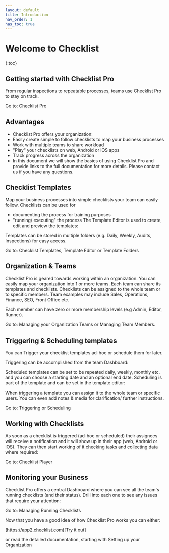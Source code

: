 ```yaml
---
layout: default
title: Introduction
nav_order: 1
has_toc: true
---
```

# Welcome to Checklist
{:toc}

## Getting started with Checklist Pro

From regular inspections to repeatable processes, teams use Checklist Pro to stay on track. 

Go to: Checklist Pro

## Advantages

* Checklist Pro offers your organization:
* Easily create simple to follow checklists to map your business processes
* Work with multiple teams to share workload
* "Play" your checklists on web, Android or iOS apps
* Track progress across the organization
* In this document we will show the basics of using Checklist Pro and provide links to the full documentation for more details. Please contact us if you have any questions.

## Checklist Templates
Map your business processes into simple checklists your team can easily follow. Checklists can be used for

* documenting the process for training purposes 
* "running/ executing" the process
The Template Editor is used to create, edit and preview the templates:


Templates can be stored in multiple folders (e.g. Daily, Weekly, Audits, Inspections) for easy access. 

Go to: Checklist Templates, Template Editor or Template Folders

## Organization & Teams

Checklist Pro is geared towards working within an organization. You can easily map your organization into 1 or more teams. Each team can share its templates and checklists. Checklists can be assigned to the whole team or to specific members. Team examples may include Sales, Operations, Finance, SEO, Front Office etc.

Each member can have zero or more membership levels (e.g Admin, Editor, Runner). 

Go to: Managing your Organization Teams or Managing Team Members. 

## Triggering & Scheduling templates
You can Trigger your checklist templates ad-hoc or schedule them for later. 

Triggering can be accomplished from the team Dashboard:

Scheduled templates can be set to be repeated daily, weekly, monthly etc. and you can choose a starting date and an optional end date. Scheduling is part of the template and can be set in the template editor:

When triggering a template you can assign it to the whole team or specific users. You can even add notes & media for clarification/ further instructions.

Go to: Triggering or Scheduling

## Working with Checklists
As soon as a checklist is triggered (ad-hoc or scheduled) their assignees will receive a notification and it will show up in their app (web, Android or iOS). They can then start working of it checking tasks and collecting data where required: 

Go to: Checklist Player

## Monitoring your Business
Checklist Pro offers a central Dashboard where you can see all the team's running checklists (and their status). Drill into each one to see any issues that require your attention:

Go to: Managing Running Checklists

Now that you have a good idea of how Checklist Pro works you can either:

(https://app2.checklist.com)[Try it out]

or read the detailed documentation, starting with Setting up your Organization


